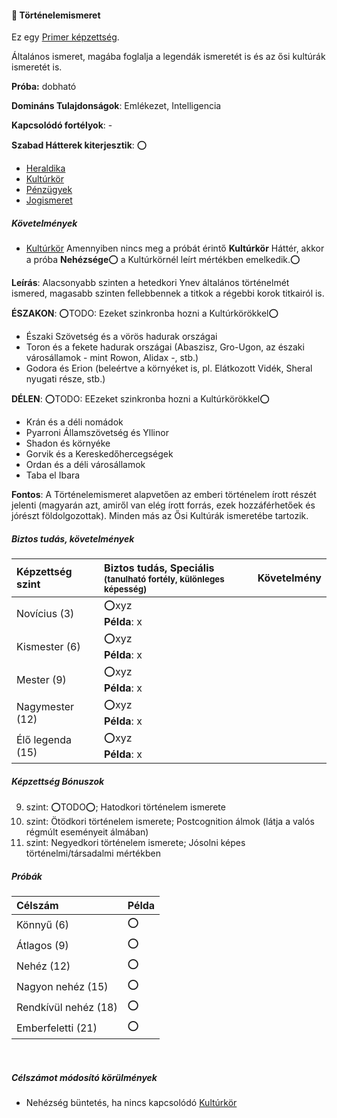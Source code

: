 #### 🔵 Történelemismeret

Ez egy [Primer képzettség](../010_karakteralkotas.md#primer-%C3%A9s-szekunder-ismeretek-kateg%C3%B3ri%C3%A1i).

Általános ismeret, magába foglalja a legendák ismeretét is és az ősi kultúrák ismeretét is.

**Próba:** dobható

**Domináns Tulajdonságok**: Emlékezet, Intelligencia

**Kapcsolódó fortélyok**: -

**Szabad Hátterek kiterjesztik**: ⭕
- [Heraldika](../hatterek.szabad/heraldika.md)
- [Kultúrkör](../hatterek.szabad/kulturkor.md)
- [Pénzügyek](../hatterek.szabad/penzugyek.md)
- [Jogismeret](../hatterek.szabad/jogismeret.md)

##### Követelmények
 - [Kultúrkör](../hatterek.szabad/kulturkor.md)
Amennyiben nincs meg a próbát érintő **Kultúrkör** Háttér, akkor a próba **Nehézsége**⭕ a Kultúrkörnél leírt mértékben emelkedik.⭕

**Leírás**: Alacsonyabb szinten a hetedkori Ynev általános történelmét ismered, magasabb szinten fellebbennek a titkok a régebbi korok titkairól is.

**ÉSZAKON**:
⭕TODO: Ezeket szinkronba hozni a Kultúrkörökkel⭕
- Északi Szövetség és a vörös hadurak országai
- Toron és a fekete hadurak országai (Abaszisz, Gro-Ugon, az északi városállamok - mint Rowon, Alidax -, stb.)
- Godora és Erion (beleértve a környéket is, pl. Elátkozott Vidék, Sheral nyugati része, stb.)

**DÉLEN**:
⭕TODO: EEzeket szinkronba hozni a Kultúrkörökkel⭕
- Krán és a déli nomádok
- Pyarroni Államszövetség és Yllinor
- Shadon és környéke
- Gorvik és a Kereskedőhercegségek
- Ordan és a déli városállamok
- Taba el Ibara

**Fontos**: A Történelemismeret alapvetően az emberi történelem írott részét jelenti (magyarán azt, amiről van elég írott forrás, ezek hozzáférhetőek és jórészt földolgozottak). Minden más az Ősi Kultúrák ismeretébe tartozik.
##### Biztos tudás, követelmények

| Képzettség szint | Biztos tudás, Speciális <br /><sub>(tanulható fortély, különleges  képesség)</sub> | Követelmény |
|:---------------- |:---------------------------------------------------------------------------------- |:-----------:|
| Novícius (3)     | ⭕xyz <br /> **Példa**: x                                                          |             |
| Kismester (6)    | ⭕xyz <br /> **Példa**: x                                                          |             |
| Mester (9)       | ⭕xyz <br /> **Példa**: x                                                          |             |
| Nagymester (12)  | ⭕xyz <br /> **Példa**: x                                                          |             |
| Élő legenda (15) | ⭕xyz <br /> **Példa**: x                                                          |             |
##### Képzettség Bónuszok

9. szint: ⭕TODO⭕; Hatodkori történelem ismerete
12. szint: Ötödkori történelem ismerete; Postcognition álmok (látja a valós régmúlt eseményeit álmában)
15. szint: Negyedkori történelem ismerete; Jósolni képes történelmi/társadalmi mértékben

##### Próbák

| Célszám              | Példa |
| :------------------- | :---- |
| Könnyű       (6)     | ⭕     |
| Átlagos      (9)     | ⭕     |
| Nehéz        (12)    | ⭕     |
| Nagyon nehéz (15)    | ⭕     |
| Rendkívül nehéz (18) | ⭕     |
| Emberfeletti (21)    | ⭕     |

<br />

##### Célszámot módosító körülmények

- Nehézség büntetés, ha nincs kapcsolódó [Kultúrkör](../hatterek.szabad/kulturkor.md)
 
